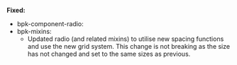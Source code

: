 **Fixed:**
- bpk-component-radio:
- bpk-mixins:
  - Updated radio (and related mixins) to utilise new spacing functions and use the new grid system. This change is not breaking as the size has not changed and set to the same sizes as previous.